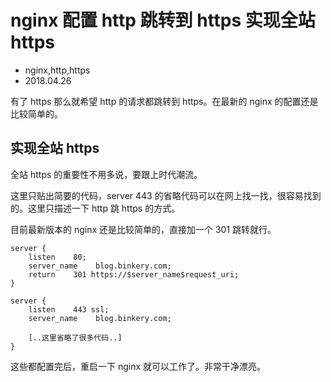 # nginx 配置 http 跳转到 https 实现全站 https
- nginx,http,https
- 2018.04.26

有了 https 那么就希望 http 的请求都跳转到 https。在最新的 nginx 的配置还是比较简单的。

## 实现全站 https

全站 https 的重要性不用多说，要跟上时代潮流。

这里只贴出简要的代码，server 443 的省略代码可以在网上找一找，很容易找到的。这里只描述一下 http 跳 https 的方式。

目前最新版本的 nginx 还是比较简单的，直接加一个 301 跳转就行。

	server {
		listen    80;
		server_name    blog.binkery.com;
		return    301 https://$server_name$request_uri;
	}

	server {
		listen    443 ssl;
		server_name    blog.binkery.com;

		[..这里省略了很多代码..]
	}

这些都配置完后，重启一下 nginx 就可以工作了。非常干净漂亮。
